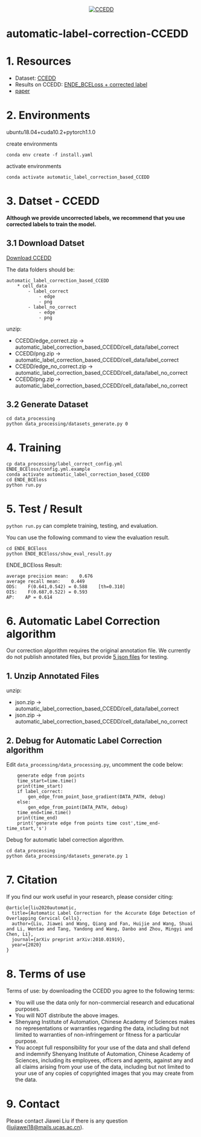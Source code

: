 <p align="center">
<a href="https://github.com/nachifur/automatic-label-correction-CCEDD" target="_blank">
<img align="center" alt="CCEDD" src="https://github.com/nachifur/automatic-label-correction-CCEDD/blob/main/CCEDD.jpg" />
</a>
</p>

# automatic-label-correction-CCEDD
# 1. Resources
* Dataset: [CCEDD](https://mailustceducn-my.sharepoint.com/:f:/g/personal/nachifur_mail_ustc_edu_cn/Es3O42XCo6dDtPuLXh-e_y8BOao96q0GWVyfBuKmr51M4A?e=O0RPgO)
* Results on CCEDD: [ENDE_BCELoss + corrected label](https://mailustceducn-my.sharepoint.com/:u:/g/personal/nachifur_mail_ustc_edu_cn/EYqcLCKYIyBCkuV9clTGN1ABHi72SUV6SL_dzdnLookx2A?e=eFxUHt)
* [paper](https://arxiv.org/abs/2010.01919)

# 2. Environments
ubuntu18.04+cuda10.2+pytorch1.1.0

create environments
```
conda env create -f install.yaml
```
activate environments
```
conda activate automatic_label_correction_based_CCEDD
```
# 3. Datset - CCEDD
**Although we provide uncorrected labels, we recommend that you use corrected labels to train the model.**
## 3.1 Download Datset
[Download CCEDD](https://mailustceducn-my.sharepoint.com/:f:/g/personal/nachifur_mail_ustc_edu_cn/Es3O42XCo6dDtPuLXh-e_y8BOao96q0GWVyfBuKmr51M4A?e=O0RPgO)

The data folders should be:
```
automatic_label_correction_based_CCEDD
    * cell_data
        - label_correct
            - edge
            - png
        - label_no_correct
            - edge
            - png
```
unzip: 
* CCEDD/edge_correct.zip -> automatic_label_correction_based_CCEDD/cell_data/label_correct
* CCEDD/png.zip -> automatic_label_correction_based_CCEDD/cell_data/label_correct
* CCEDD/edge_no_correct.zip -> automatic_label_correction_based_CCEDD/cell_data/label_no_correct
* CCEDD/png.zip -> automatic_label_correction_based_CCEDD/cell_data/label_no_correct

## 3.2 Generate Dataset
```
cd data_processing
python data_processing/datasets_generate.py 0
```

# 4. Training
```
cp data_processing/label_correct_config.yml ENDE_BCEloss/config.yml.example
conda activate automatic_label_correction_based_CCEDD
cd ENDE_BCEloss
python run.py
```
# 5. Test / Result
`python run.py` can complete training, testing, and evaluation. 

You can use the following command to view the evaluation result.
```
cd ENDE_BCEloss
python ENDE_BCEloss/show_eval_result.py
```
ENDE_BCEloss Result:
```
average precision mean:    0.676
average recall mean:    0.449
ODS:    F(0.641,0.542) = 0.588    [th=0.310]
OIS:    F(0.687,0.522) = 0.593
AP:    AP = 0.614
```
# 6. Automatic Label Correction algorithm
Our correction algorithm requires the original annotation file. We currently do not publish annotated files, but provide [5 json files](https://mailustceducn-my.sharepoint.com/:u:/g/personal/nachifur_mail_ustc_edu_cn/EcMzbZ5P6d5LhsczwZLqsNABKy-5zNsaERh6hA3XbatEDA?e=ydMerP) for testing. 
## 1. Unzip Annotated Files
unzip: 
* json.zip -> automatic_label_correction_based_CCEDD/cell_data/label_correct
* json.zip -> automatic_label_correction_based_CCEDD/cell_data/label_no_correct
## 2. Debug for Automatic Label Correction algorithm
Edit `data_processing/data_processing.py`, uncomment the code below:
```
    generate edge from points
    time_start=time.time()
    print(time_start)
    if label_correct:
        gen_edge_from_point_base_gradient(DATA_PATH, debug)
    else:
        gen_edge_from_point(DATA_PATH, debug)
    time_end=time.time()
    print(time_end)
    print('generate edge from points time cost',time_end-time_start,'s')
```
Debug for automatic label correction algorithm.
```
cd data_processing
python data_processing/datasets_generate.py 1
```
# 7. Citation
If you find our work useful in your research, please consider citing:
```
@article{liu2020automatic,
  title={Automatic Label Correction for the Accurate Edge Detection of Overlapping Cervical Cells},
  author={Liu, Jiawei and Wang, Qiang and Fan, Huijie and Wang, Shuai and Li, Wentao and Tang, Yandong and Wang, Danbo and Zhou, Mingyi and Chen, Li},
  journal={arXiv preprint arXiv:2010.01919},
  year={2020}
}
```
# 8. Terms of use 
Terms of use: by downloading the CCEDD you agree to the following terms:

- You will use the data only for non-commercial research and educational purposes.
- You will NOT distribute the above images.
- Shenyang Institute of Automation, Chinese Academy of Sciences makes no representations or warranties regarding the data, including but not limited to warranties of non-infringement or fitness for a particular purpose.
- You accept full responsibility for your use of the data and shall defend and indemnify Shenyang Institute of Automation, Chinese Academy of Sciences, including its employees, officers and agents, against any and all claims arising from your use of the data, including but not limited to your use of any copies of copyrighted images that you may create from the data.

# 9. Contact
Please contact Jiawei Liu if there is any question (liujiawei18@mails.ucas.ac.cn).
